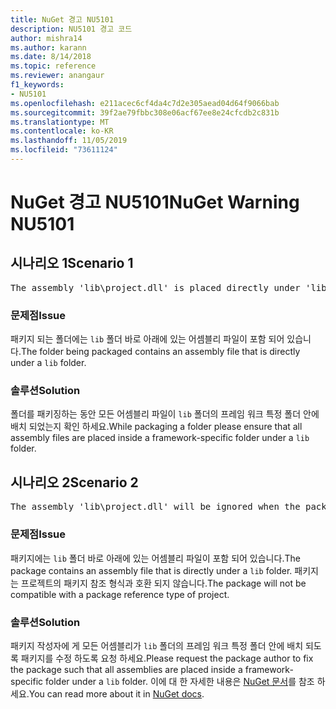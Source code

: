 ```yaml
---
title: NuGet 경고 NU5101
description: NU5101 경고 코드
author: mishra14
ms.author: karann
ms.date: 8/14/2018
ms.topic: reference
ms.reviewer: anangaur
f1_keywords:
- NU5101
ms.openlocfilehash: e211acec6cf4da4c7d2e305aead04d64f9066bab
ms.sourcegitcommit: 39f2ae79fbbc308e06acf67ee8e24cfcdb2c831b
ms.translationtype: MT
ms.contentlocale: ko-KR
ms.lasthandoff: 11/05/2019
ms.locfileid: "73611124"
---
```

# <a name="nuget-warning-nu5101"></a><span data-ttu-id="ca134-103">NuGet 경고 NU5101</span><span class="sxs-lookup"><span data-stu-id="ca134-103">NuGet Warning NU5101</span></span>

## <a name="scenario-1"></a><span data-ttu-id="ca134-104">시나리오 1</span><span class="sxs-lookup"><span data-stu-id="ca134-104">Scenario 1</span></span>
<pre>The assembly 'lib\project.dll' is placed directly under 'lib' folder. It is recommended that assemblies be placed inside a framework-specific folder. Move it into a framework-specific folder.</pre>

### <a name="issue"></a><span data-ttu-id="ca134-105">문제점</span><span class="sxs-lookup"><span data-stu-id="ca134-105">Issue</span></span>

<span data-ttu-id="ca134-106">패키지 되는 폴더에는 `lib` 폴더 바로 아래에 있는 어셈블리 파일이 포함 되어 있습니다.</span><span class="sxs-lookup"><span data-stu-id="ca134-106">The folder being packaged contains an assembly file that is directly under a `lib` folder.</span></span>


### <a name="solution"></a><span data-ttu-id="ca134-107">솔루션</span><span class="sxs-lookup"><span data-stu-id="ca134-107">Solution</span></span>

<span data-ttu-id="ca134-108">폴더를 패키징하는 동안 모든 어셈블리 파일이 `lib` 폴더의 프레임 워크 특정 폴더 안에 배치 되었는지 확인 하세요.</span><span class="sxs-lookup"><span data-stu-id="ca134-108">While packaging a folder please ensure that all assembly files are placed inside a framework-specific folder under a `lib` folder.</span></span>


## <a name="scenario-2"></a><span data-ttu-id="ca134-109">시나리오 2</span><span class="sxs-lookup"><span data-stu-id="ca134-109">Scenario 2</span></span>
<pre>The assembly 'lib\project.dll' will be ignored when the package is installed after the migration.</pre>

### <a name="issue"></a><span data-ttu-id="ca134-110">문제점</span><span class="sxs-lookup"><span data-stu-id="ca134-110">Issue</span></span>

<span data-ttu-id="ca134-111">패키지에는 `lib` 폴더 바로 아래에 있는 어셈블리 파일이 포함 되어 있습니다.</span><span class="sxs-lookup"><span data-stu-id="ca134-111">The package contains an assembly file that is directly under a `lib` folder.</span></span> <span data-ttu-id="ca134-112">패키지는 프로젝트의 패키지 참조 형식과 호환 되지 않습니다.</span><span class="sxs-lookup"><span data-stu-id="ca134-112">The package will not be compatible with a package reference type of project.</span></span>


### <a name="solution"></a><span data-ttu-id="ca134-113">솔루션</span><span class="sxs-lookup"><span data-stu-id="ca134-113">Solution</span></span>

<span data-ttu-id="ca134-114">패키지 작성자에 게 모든 어셈블리가 `lib` 폴더의 프레임 워크 특정 폴더 안에 배치 되도록 패키지를 수정 하도록 요청 하세요.</span><span class="sxs-lookup"><span data-stu-id="ca134-114">Please request the package author to fix the package such that all assemblies are placed inside a framework-specific folder under a `lib` folder.</span></span> <span data-ttu-id="ca134-115">이에 대 한 자세한 내용은 [NuGet 문서](https://docs.microsoft.com/nuget/consume-packages/migrate-packages-config-to-package-reference)를 참조 하세요.</span><span class="sxs-lookup"><span data-stu-id="ca134-115">You can read more about it in [NuGet docs](https://docs.microsoft.com/nuget/consume-packages/migrate-packages-config-to-package-reference).</span></span>



